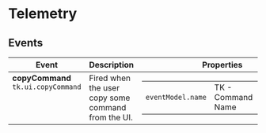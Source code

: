 # Telemetry

## Events

<table>
  <thead>
    <tr>
      <th>Event</th>
      <th>Description</th>
      <th>Properties</th>
    </tr>
  </thead>
  <tbody>
    <tr valign="top">
      <td>
        <strong>copyCommand</strong><br>
        <code>tk.ui.copyCommand</code>
      </td>
      <td>
        Fired when the user copy some command from the UI.
      </td>
      <td>
        <table>
          <tr>
            <td><code>eventModel.name</code></td>
            <td>TK - Command Name</td>
            <td>Command that has been fired</td>
          </tr>
        </table>
      </td>
    </tr>
  </tbody>
</table>
